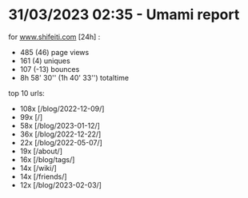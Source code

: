 # 31/03/2023 02:35 - Umami report
for www.shifeiti.com [24h] :

 - 485 (46) page views
 - 161 (4) uniques
 - 107 (-13) bounces
 - 8h 58' 30'' (1h 40' 33'') totaltime


top 10 urls:
 - 108x [/blog/2022-12-09/]
 - 99x [/]
 - 58x [/blog/2023-01-12/]
 - 36x [/blog/2022-12-22/]
 - 22x [/blog/2022-05-07/]
 - 19x [/about/]
 - 16x [/blog/tags/]
 - 14x [/wiki/]
 - 14x [/friends/]
 - 12x [/blog/2023-02-03/]


